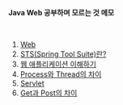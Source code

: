 **Java Web 공부하며 모르는 것 메모**

<br>

1. [Web](./WEB.md)
2. [STS(Spring Tool Suite)란?](./STS.md)
3. [웹 애플리케이션 이해하기](./WEB_app.md)
4. [Process와 Thread의 차이](./thread.md)
5. [Servlet](./servlet.md)
6. [Get과 Post의 차이](./GETPOST.md)
